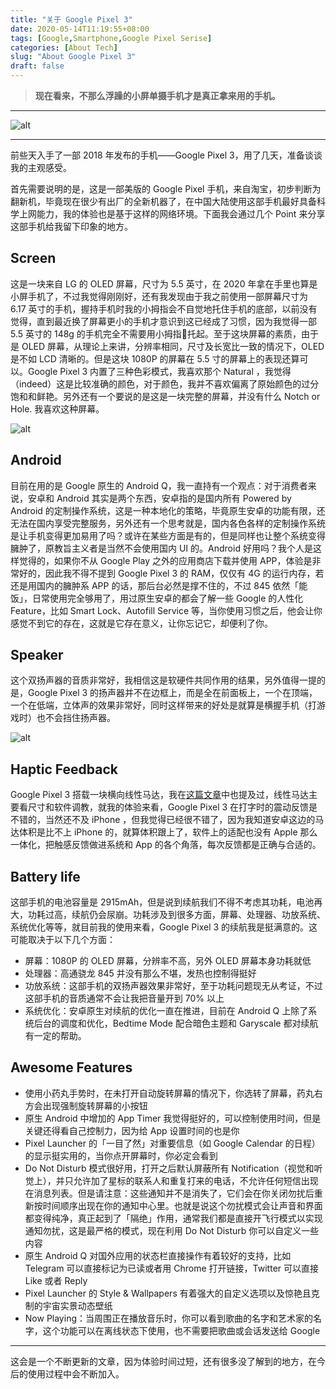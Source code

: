 ```yaml
---
title: "关于 Google Pixel 3"
date: 2020-05-14T11:19:55+08:00
tags: [Google,Smartphone,Google Pixel Serise]
categories: [About Tech]
slug: "About Google Pixel 3"
draft: false
---
```


> **现在看来，不那么浮躁的小屏单摄手机才是真正拿来用的手机。**

<!--more-->

---

![alt](https://dawnblog-1300625500.cos.ap-guangzhou.myqcloud.com/images/20200514112328.jpg "Google Pixel 3")

---

前些天入手了一部 2018 年发布的手机——Google Pixel 3，用了几天，准备谈谈我的主观感受。

首先需要说明的是，这是一部美版的 Google Pixel 手机，来自淘宝，初步判断为翻新机，毕竟现在很少有出厂的全新机器了，在中国大陆使用这部手机最好具备科学上网能力，我的体验也是基于这样的网络环境。下面我会通过几个 Point 来分享这部手机给我留下印象的地方。

## Screen

这是一块来自 LG 的 OLED 屏幕，尺寸为 5.5 英寸，在 2020 年拿在手里也算是小屏手机了，不过我觉得刚刚好，还有我发现由于我之前使用一部屏幕尺寸为 6.17 英寸的手机，握持手机时我的小拇指会不自觉地托住手机的底部，以前没有觉得，直到最近换了屏幕更小的手机才意识到这已经成了习惯，因为我觉得一部 5.5 英寸的 148g 的手机完全不需要用小拇指🤙托起。至于这块屏幕的素质，由于是 OLED 屏幕，从理论上来讲，分辨率相同，尺寸及长宽比一致的情况下，OLED 是不如 LCD 清晰的。但是这块 1080P 的屏幕在 5.5 寸的屏幕上的表现还算可以。Google Pixel 3 内置了三种色彩模式，我喜欢那个 Natural ，我觉得（indeed）这是比较准确的颜色，对于颜色，我并不喜欢偏离了原始颜色的过分饱和和鲜艳。另外还有一个要说的是这是一块完整的屏幕，并没有什么 Notch or Hole. 我喜欢这种屏幕。

![alt](https://dawnblog-1300625500.cos.ap-guangzhou.myqcloud.com/images/20200520093655.png "屏幕色彩模式选项")

## Android

目前在用的是 Google 原生的 Android Q，我一直持有一个观点：对于消费者来说，安卓和 Android 其实是两个东西，安卓指的是国内所有 Powered by Android 的定制操作系统，这是一种本地化的策略，毕竟原生安卓的功能有限，还无法在国内享受完整服务，另外还有一个思考就是，国内各色各样的定制操作系统是让手机变得更加易用了吗？或许在某些方面是有的，但是同样也让整个系统变得臃肿了，原教旨主义者是当然不会使用国内 UI 的。Android 好用吗？我个人是这样觉得的，如果你不从 Google Play 之外的应用商店下载并使用 APP，体验是非常好的，因此我不得不提到 Google Pixel 3 的 RAM，仅仅有 4G 的运行内存，若还是用国内的臃肿系 APP 的话，那后台必然是撑不住的，不过 845 依然「能饭」，日常使用完全够用了，用过原生安卓的都会了解一些 Google 的人性化 Feature，比如 Smart Lock、Autofill Service 等，当你使用习惯之后，他会让你感觉不到它的存在，这就是它存在意义，让你忘记它，却便利了你。

## Speaker

这个双扬声器的音质非常好，我相信这是软硬件共同作用的结果，另外值得一提的是，Google Pixel 3 的扬声器并不在边框上，而是全在前面板上，一个在顶端，一个在低端，立体声的效果非常好，同时这样带来的好处是就算是横握手机（打游戏时）也不会挡住扬声器。

![alt](https://dawnblog-1300625500.cos.ap-guangzhou.myqcloud.com/images/20200520093522.png "Google Pixel 3 Front")

## Haptic Feedback

Google Pixel 3 搭载一块横向线性马达，我在[这篇文章](https://dawner.top/posts/what-smartphones-should-focus-on/)中也提及过，线性马达主要看尺寸和软件调教，就我的体验来看，Google Pixel 3 在打字时的震动反馈是不错的，当然还不及 iPhone ，但我觉得已经很不错了，因为我知道安卓这边的马达体积是比不上 iPhone 的，就算体积跟上了，软件上的适配也没有 Apple 那么一体化，把触感反馈做进系统和 App 的各个角落，每次反馈都是正确与合适的。

## Battery life

这部手机的电池容量是 2915mAh，但是说到续航我们不得不考虑其功耗，电池再大，功耗过高，续航仍会尿崩。功耗涉及到很多方面，屏幕、处理器、功放系统、系统优化等等，就目前我的使用来看，Google Pixel 3 的续航我是挺满意的。这可能取决于以下几个方面：

- 屏幕：1080P 的 OLED 屏幕，分辨率不高，另外 OLED 屏幕本身功耗就低
- 处理器：高通骁龙 845 并没有那么不堪，发热也控制得挺好
- 功放系统：这部手机的双扬声器效果非常好，至于功耗问题现无从考证，不过这部手机的音质通常不会让我把音量开到 70% 以上
- 系统优化：安卓原生对续航的优化一直在推进，目前在 Android Q 上除了系统后台的调度和优化，Bedtime Mode 配合暗色主题和 Garyscale 都对续航有一定的帮助。

## Awesome Features

- 使用小药丸手势时，在未打开自动旋转屏幕的情况下，你选转了屏幕，药丸右方会出现强制旋转屏幕的小按钮
- 原生 Android 中增加的 App Timer 我觉得挺好的，可以控制使用时间，但是关键还得看自己控制力，因为给 App 设置时间的也是你
- Pixel Launcher 的「一目了然」对重要信息（如 Google Calendar 的日程）的显示挺实用的，当你点开屏幕时，你必定会看到
- Do Not Disturb 模式很好用，打开之后默认屏蔽所有 Notification（视觉和听觉上），并只允许加了星标的联系人和重复打来的电话，不允许任何短信出现在消息列表。但是请注意：这些通知并不是消失了，它们会在你关闭勿扰后重新按时间顺序出现在你的通知中心里。也就是说这个勿扰模式会让声音和界面都变得纯净，真正起到了「隔绝」作用，通常我们都是直接开飞行模式以实现通知勿扰，这是最严格的模式，现在利用 Do Not Disturb 你可以自定义一些内容
- 原生 Android Q 对国外应用的状态栏直接操作有着较好的支持，比如 Telegram 可以直接标记为已读或者用 Chrome 打开链接，Twitter 可以直接 Like 或者 Reply
- Pixel Launcher 的 Style & Wallpapers 有着强大的自定义选项以及惊艳且克制的宇宙实景动态壁纸
- Now Playing：当周围正在播放音乐时，你可以看到歌曲的名字和艺术家的名字，这个功能可以在离线状态下使用，也不需要把歌曲或会话发送给 Google

---

这会是一个不断更新的文章，因为体验时间过短，还有很多没了解到的地方，在今后的使用过程中会不断加入。

